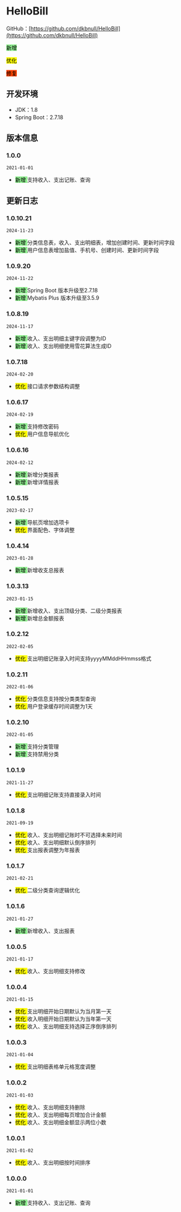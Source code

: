 # HelloBill
GitHub：[https://github.com/dkbnull/HelloBill](https://github.com/dkbnull/HelloBill)

<mark style='background:LightGreen'> 新增 </mark> 

<mark style='background:Yellow'> 优化 </mark> 

<mark style='background:OrangeRed'> 修复 </mark> 

## 开发环境

* JDK：1.8
* Spring Boot：2.7.18

## 版本信息

### 1.0.0

`2021-01-01`

* <mark style='background:LightGreen'> 新增 </mark> 支持收入、支出记账、查询

## 更新日志

### 1.0.10.21

`2024-11-23`

* <mark style='background:LightGreen'> 新增 </mark> 分类信息表，收入、支出明细表，增加创建时间、更新时间字段
* <mark style='background:LightGreen'> 新增 </mark> 用户信息表增加盐值、手机号、创建时间、更新时间字段

### 1.0.9.20

`2024-11-22`

* <mark style='background:LightGreen'> 新增 </mark> Spring Boot 版本升级至2.7.18
* <mark style='background:LightGreen'> 新增 </mark> Mybatis Plus 版本升级至3.5.9

### 1.0.8.19

`2024-11-17`

* <mark style='background:LightGreen'> 新增 </mark> 收入、支出明细主键字段调整为ID
* <mark style='background:LightGreen'> 新增 </mark> 收入、支出明细使用雪花算法生成ID

### 1.0.7.18

`2024-02-20`

* <mark style='background:Yellow'> 优化 </mark> 接口请求参数结构调整

### 1.0.6.17

`2024-02-19`

* <mark style='background:LightGreen'> 新增 </mark> 支持修改密码
* <mark style='background:Yellow'> 优化 </mark> 用户信息导航优化

### 1.0.6.16

`2024-02-12`

* <mark style='background:LightGreen'> 新增 </mark> 新增分类报表
* <mark style='background:LightGreen'> 新增 </mark> 新增详情报表

### 1.0.5.15

`2023-02-17`

* <mark style='background:LightGreen'> 新增 </mark> 导航页增加选项卡
* <mark style='background:Yellow'> 优化 </mark> 界面配色、字体调整

### 1.0.4.14

`2023-01-28`

* <mark style='background:LightGreen'> 新增 </mark> 新增收支总报表

### 1.0.3.13

`2023-01-15`

* <mark style='background:LightGreen'> 新增 </mark> 新增收入、支出顶级分类、二级分类报表
* <mark style='background:LightGreen'> 新增 </mark> 新增总金额报表

### 1.0.2.12

`2022-02-05`

* <mark style='background:Yellow'> 优化 </mark> 支出明细记账录入时间支持yyyyMMddHHmmss格式

### 1.0.2.11

`2022-01-06`

* <mark style='background:Yellow'> 优化 </mark> 分类信息支持按分类类型查询
* <mark style='background:Yellow'> 优化 </mark> 用户登录缓存时间调整为1天

### 1.0.2.10

`2022-01-05`

* <mark style='background:LightGreen'> 新增 </mark> 支持分类管理
* <mark style='background:LightGreen'> 新增 </mark> 支持禁用分类

### 1.0.1.9

`2021-11-27`

* <mark style='background:Yellow'> 优化 </mark> 支出明细记账支持直接录入时间

### 1.0.1.8

`2021-09-19`

* <mark style='background:Yellow'> 优化 </mark> 收入、支出明细记账时不可选择未来时间
* <mark style='background:Yellow'> 优化 </mark> 收入、支出明细默认倒序排列
* <mark style='background:Yellow'> 优化 </mark> 支出报表调整为年报表

### 1.0.1.7

`2021-02-21`

* <mark style='background:Yellow'> 优化 </mark> 二级分类查询逻辑优化

### 1.0.1.6

`2021-01-27`

* <mark style='background:LightGreen'> 新增 </mark> 新增收入、支出报表

### 1.0.0.5

`2021-01-17`

* <mark style='background:Yellow'> 优化 </mark> 收入、支出明细支持修改

### 1.0.0.4

`2021-01-15`

* <mark style='background:Yellow'> 优化 </mark> 支出明细开始日期默认为当月第一天
* <mark style='background:Yellow'> 优化 </mark> 收入明细开始日期默认为当年第一天
* <mark style='background:Yellow'> 优化 </mark> 收入、支出明细支持选择正序倒序排列

### 1.0.0.3

`2021-01-04`

* <mark style='background:Yellow'> 优化 </mark> 支出明细表格单元格宽度调整

### 1.0.0.2

`2021-01-03`

* <mark style='background:Yellow'> 优化 </mark> 收入、支出明细支持删除
* <mark style='background:Yellow'> 优化 </mark> 收入、支出明细每页增加合计金额
* <mark style='background:Yellow'> 优化 </mark> 收入、支出明细金额显示两位小数

### 1.0.0.1

`2021-01-02`

* <mark style='background:Yellow'> 优化 </mark> 收入、支出明细按时间排序

### 1.0.0.0

`2021-01-01`

- <mark style='background:LightGreen'> 新增 </mark> 支持收入、支出记账、查询
